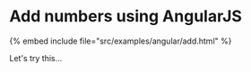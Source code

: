 # Add numbers using AngularJS

{% embed include file="src/examples/angular/add.html" %}

Let's try this...




